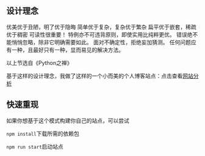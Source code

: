 ## 设计理念

优美优于丑陋，明了优于隐晦
简单优于复杂，复杂优于繁杂
扁平优于嵌套，稀疏优于稠密
可读性很重要！
特例亦不可违背原则，即使实用比纯粹更优。
错误绝不能悄悄忽略，除非它明确需要如此。
面对不确定性，拒绝妄加猜测。
任何问题应有一种，且最好只有一种，显而易见的解决方法。

以上节选自《Python之禅》

基于这样的设计理念，我做了这样的一个小而美的个人博客站点：点击查看[网站分析](https://pagespeed.web.dev/analysis/https-jiangmiemie-com/mswqk1a4cr?form_factor=desktop)

## 快速重现

如果你想基于这个模式构建你自己的站点，可以尝试

`npm install`下载所需的依赖包

`npm run start`启动站点
